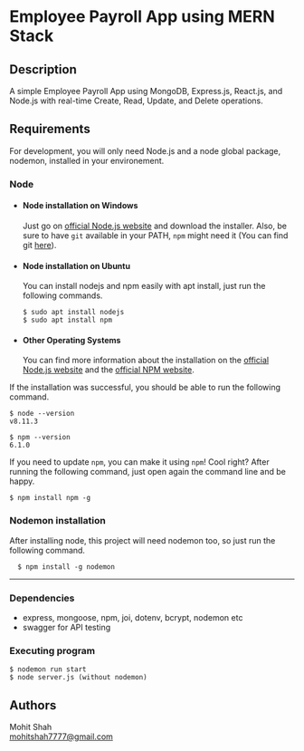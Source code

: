 # Employee Payroll App using MERN Stack

## Description

A simple Employee Payroll App using MongoDB, Express.js, React.js, and Node.js with real-time Create, Read, Update, and Delete operations.

## Requirements

For development, you will only need Node.js and a node global package, nodemon, installed in your environement.

### Node
- #### Node installation on Windows

  Just go on [official Node.js website](https://nodejs.org/) and download the installer.
Also, be sure to have `git` available in your PATH, `npm` might need it (You can find git [here](https://git-scm.com/)).

- #### Node installation on Ubuntu

  You can install nodejs and npm easily with apt install, just run the following commands.

      $ sudo apt install nodejs
      $ sudo apt install npm

- #### Other Operating Systems
  You can find more information about the installation on the [official Node.js website](https://nodejs.org/) and the [official NPM website](https://npmjs.org/).

If the installation was successful, you should be able to run the following command.

    $ node --version
    v8.11.3

    $ npm --version
    6.1.0

If you need to update `npm`, you can make it using `npm`! Cool right? After running the following command, just open again the command line and be happy.

    $ npm install npm -g

###

### Nodemon installation
  After installing node, this project will need nodemon too, so just run the following command.

      $ npm install -g nodemon

---

### Dependencies

* express, mongoose, npm, joi, dotenv, bcrypt, nodemon etc
* swagger for API testing

### Executing program

    $ nodemon run start 
    $ node server.js (without nodemon)

## Authors

Mohit Shah  
mohitshah7777@gmail.com

